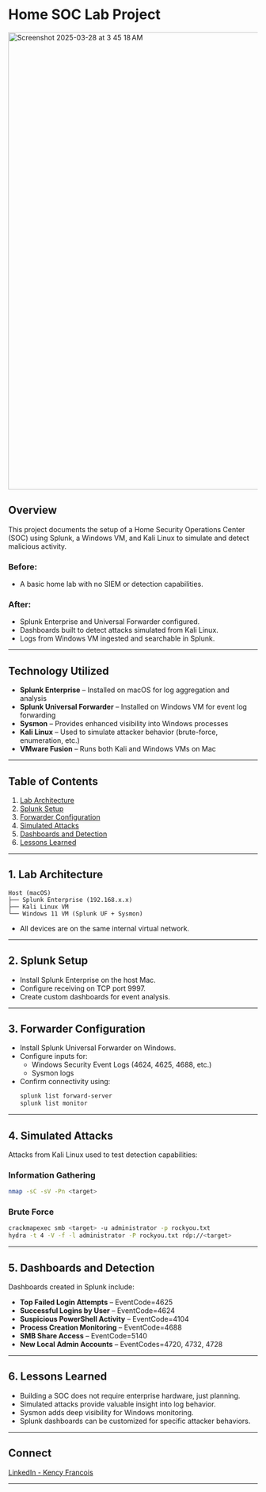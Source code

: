 # Home SOC Lab Project

<img width="924" alt="Screenshot 2025-03-28 at 3 45 18 AM" src="https://github.com/user-attachments/assets/4a0c41e4-c128-4c79-927e-b52744e62f66" />

## Overview
This project documents the setup of a Home Security Operations Center (SOC) using Splunk, a Windows VM, and Kali Linux to simulate and detect malicious activity.

### Before:
- A basic home lab with no SIEM or detection capabilities.

### After:
- Splunk Enterprise and Universal Forwarder configured.
- Dashboards built to detect attacks simulated from Kali Linux.
- Logs from Windows VM ingested and searchable in Splunk.

---

## Technology Utilized
- **Splunk Enterprise** – Installed on macOS for log aggregation and analysis
- **Splunk Universal Forwarder** – Installed on Windows VM for event log forwarding
- **Sysmon** – Provides enhanced visibility into Windows processes
- **Kali Linux** – Used to simulate attacker behavior (brute-force, enumeration, etc.)
- **VMware Fusion** – Runs both Kali and Windows VMs on Mac

---

## Table of Contents
1. [Lab Architecture](#lab-architecture)
2. [Splunk Setup](#splunk-setup)
3. [Forwarder Configuration](#forwarder-configuration)
4. [Simulated Attacks](#simulated-attacks)
5. [Dashboards and Detection](#dashboards-and-detection)
6. [Lessons Learned](#lessons-learned)

---

## 1. Lab Architecture
```
Host (macOS)
├── Splunk Enterprise (192.168.x.x)
├── Kali Linux VM
└── Windows 11 VM (Splunk UF + Sysmon)
```
- All devices are on the same internal virtual network.

---

## 2. Splunk Setup
- Install Splunk Enterprise on the host Mac.
- Configure receiving on TCP port 9997.
- Create custom dashboards for event analysis.

---

## 3. Forwarder Configuration
- Install Splunk Universal Forwarder on Windows.
- Configure inputs for:
  - Windows Security Event Logs (4624, 4625, 4688, etc.)
  - Sysmon logs
- Confirm connectivity using:
  ```bash
  splunk list forward-server
  splunk list monitor
  ```

---

## 4. Simulated Attacks
Attacks from Kali Linux used to test detection capabilities:

### Information Gathering
```bash
nmap -sC -sV -Pn <target>
```

### Brute Force
```bash
crackmapexec smb <target> -u administrator -p rockyou.txt
hydra -t 4 -V -f -l administrator -P rockyou.txt rdp://<target>
```

---

## 5. Dashboards and Detection
Dashboards created in Splunk include:

- **Top Failed Login Attempts** – EventCode=4625
- **Successful Logins by User** – EventCode=4624
- **Suspicious PowerShell Activity** – EventCode=4104
- **Process Creation Monitoring** – EventCode=4688
- **SMB Share Access** – EventCode=5140
- **New Local Admin Accounts** – EventCodes=4720, 4732, 4728

---

## 6. Lessons Learned
- Building a SOC does not require enterprise hardware, just planning.
- Simulated attacks provide valuable insight into log behavior.
- Sysmon adds deep visibility for Windows monitoring.
- Splunk dashboards can be customized for specific attacker behaviors.

---

## Connect
[LinkedIn - Kency Francois](https://linkedin.com/in/kency-francois)

---
